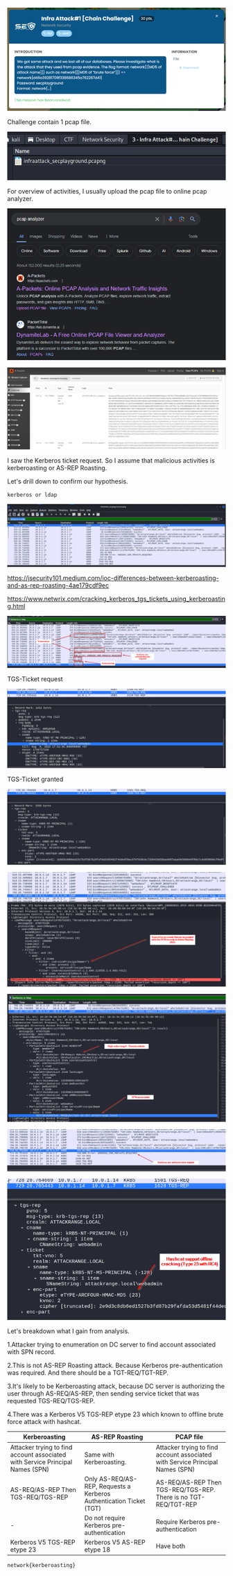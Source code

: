 ![image-20240415220928914](./assets/image-20240415220928914.png)

Challenge contain 1 pcap file.

![image-20240415220948577](./assets/image-20240415220948577.png)

For overview of activities, I usually upload the pcap file to online pcap analyzer.

![image-20240415221127457](./assets/image-20240415221127457.png)

![image-20240415221240674](./assets/image-20240415221240674.png)

I saw the Kerberos ticket request. So I assume that malicious activities is kerberoasting or AS-REP Roasting.

Let's drill down to confirm our hypothesis.

```
kerberos or ldap
```

![image-20240415222017674](./assets/image-20240415222017674.png)

https://jsecurity101.medium.com/ioc-differences-between-kerberoasting-and-as-rep-roasting-4ae179cdf9ec

https://www.netwrix.com/cracking_kerberos_tgs_tickets_using_kerberoasting.html

![image-20240415235528860](./assets/image-20240415235528860.png)

TGS-Ticket request

![image-20240415222438509](./assets/image-20240415222438509.png)

TGS-Ticket granted

![image-20240415222333416](./assets/image-20240415222333416.png)

![image-20240415232606838](./assets/image-20240415232606838.png)

![image-20240415233123531](./assets/image-20240415233123531.png)

![image-20240415233420384](./assets/image-20240415233420384.png)

![image-20240415233944339](./assets/image-20240415233944339.png)

Let's breakdown what I gain from analysis.

1.Attacker trying to enumeration on DC server to find account associated with SPN record.

2.This is not AS-REP Roasting attack. Because Kerberos pre-authentication was required. And there should be a TGT-REQ/TGT-REP.

3.It's likely to be Kerberoasting attack, because DC server is authorizing the user through AS-REQ/AS-REP, then sending service ticket that was requested TGS-REQ/TGS-REP.

4.There was a Kerberos V5 TGS-REP etype 23 which known to  offline brute force attack with hashcat.

| Kerberoasting                                                | AS-REP Roasting                                              | PCAP file                                                    |
| ------------------------------------------------------------ | ------------------------------------------------------------ | ------------------------------------------------------------ |
| Attacker trying to find account associated with Service Principal Names (SPN) | Same with Kerberoasting.                                     | Attacker trying to find account associated with Service Principal Names (SPN) |
| AS-REQ/AS-REP Then TGS-REQ/TGS-REP                           | Only AS-REQ/AS-REP, Requests a Kerberos Authentication Ticket (TGT) | AS-REQ/AS-REP Then TGS-REQ/TGS-REP. There is no TGT-REQ/TGT-REP |
| -                                                            | Do not require Kerberos pre-authentication                   | Require Kerberos pre-authentication                          |
| Kerberos V5 TGS-REP etype 23                                 | Kerberos V5 AS-REP etype 18                                  | Have both                                                    |


```
network{kerberoasting}
```

